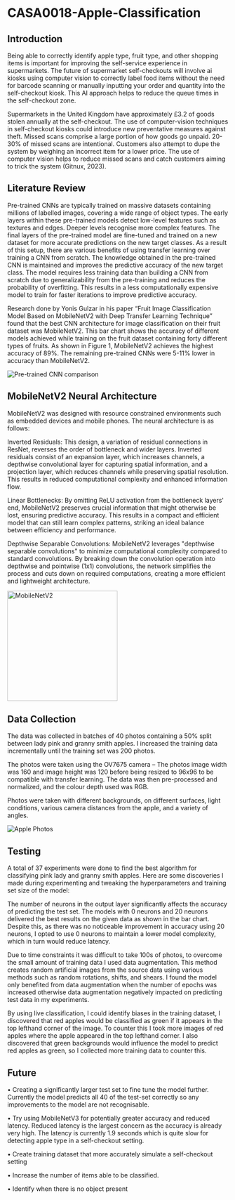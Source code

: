 # CASA0018-Apple-Classification

## Introduction
Being able to correctly identify apple type, fruit type, and other shopping items is important for improving the self-service experience in supermarkets. The future of supermarket self-checkouts will involve ai kiosks using computer vision to correctly label food items without the need for barcode scanning or manually inputting your order and quantity into the self-checkout kiosk. This AI approach helps to reduce the queue times in the self-checkout zone. 

Supermarkets in the United Kingdom have approximately £3.2 of goods stolen annually at the self-checkout. The use of computer-vision techniques in self-checkout kiosks could introduce new preventative measures against theft. Missed scans comprise a large portion of how goods go unpaid. 20-30% of missed scans are intentional. Customers also attempt to dupe the system by weighing an incorrect item for a lower price. The use of computer vision helps to reduce missed scans and catch customers aiming to trick the system (Gitnux, 2023).

## Literature Review
Pre-trained CNNs are typically trained on massive datasets containing millions of labelled images, covering a wide range of object types. The early layers within these pre-trained models detect low-level features such as textures and edges. Deeper levels recognise more complex features. The final layers of the pre-trained model are fine-tuned and trained on a new dataset for more accurate predictions on the new target classes. As a result of this setup, there are various benefits of using transfer learning over training a CNN from scratch. The knowledge obtained in the pre-trained CNN is maintained and improves the predictive accuracy of the new target class. The model requires less training data than building a CNN from scratch due to generalizability from the pre-training and reduces the probability of overfitting. This results in a less computationally expensive model to train for faster iterations to improve predictive accuracy. 

Research done by Yonis Gulzar in his paper “Fruit Image Classification Model Based on MobileNetV2 with Deep Transfer Learning Technique” found that the best CNN architecture for image classification on their fruit dataset was MobileNetV2. This bar chart shows the accuracy of different models achieved while training on the fruit dataset containing forty different types of fruits. As shown in Figure 1, MobileNetV2 achieves the highest accuracy of 89%. The remaining pre-trained CNNs were 5-11% lower in accuracy than MobileNetV2.

![Pre-trained CNN comparison](https://user-images.githubusercontent.com/73647889/232118596-8ca3d43c-acaf-49ff-bddb-e8c24997dad1.PNG)

## MobileNetV2 Neural Architecture
MobileNetV2 was designed with resource constrained environments such as embedded devices and mobile phones. The neural architecture is as follows:

Inverted Residuals: This design, a variation of residual connections in ResNet, reverses the order of bottleneck and wider layers. Inverted residuals consist of an expansion layer, which increases channels, a depthwise convolutional layer for capturing spatial information, and a projection layer, which reduces channels while preserving spatial resolution. This results in reduced computational complexity and enhanced information flow.

Linear Bottlenecks: By omitting ReLU activation from the bottleneck layers' end, MobileNetV2 preserves crucial information that might otherwise be lost, ensuring predictive accuracy. This results in a compact and efficient model that can still learn complex patterns, striking an ideal balance between efficiency and performance.

Depthwise Separable Convolutions: MobileNetV2 leverages "depthwise separable convolutions" to minimize computational complexity compared to standard convolutions. By breaking down the convolution operation into depthwise and pointwise (1x1) convolutions, the network simplifies the process and cuts down on required computations, creating a more efficient and lightweight architecture.

<img width="251" alt="MobileNetV2" src="https://user-images.githubusercontent.com/73647889/232118629-3c9b290b-a688-4ebb-bcce-d3648d6fc532.png">

## Data Collection
The data was collected in batches of 40 photos containing a 50% split between lady pink and granny smith apples. I increased the training data incrementally until the training set was 200 photos.
  
The photos were taken using the OV7675 camera – The photos image width was 160 and image height was 120 before being resized to 96x96 to be compatible with transfer learning. The data was then pre-processed and normalized, and the colour depth used was RGB.
  
Photos were taken with different backgrounds, on different surfaces, light conditions, various camera distances from the apple, and a variety of angles.

![Apple Photos](https://user-images.githubusercontent.com/73647889/232118661-cec8043e-4380-4b00-b42e-8d301534d8d4.PNG)


## Testing
A total of 37 experiments were done to find the best algorithm for classifying pink lady and granny smith apples. Here are some discoveries I made during experimenting and tweaking the hyperparameters and training set size of the model:
  
The number of neurons in the output layer significantly affects the accuracy of predicting the test set. The models with 0 neurons and 20 neurons delivered the best results on the given data as shown in the bar chart. Despite this, as there was no noticeable improvement in accuracy using 20 neurons, I opted to use 0 neurons to maintain a lower model complexity, which in turn would reduce latency.
  
Due to time constraints it was difficult to take 100s of photos, to overcome the small amount of training data I used data augmentation. This method creates random artificial images from the source data using various methods such as random rotations, shifts, and shears. I found the model only benefited from data augmentation when the number of epochs was increased otherwise data augmentation negatively impacted on predicting test data in my experiments. 

By using live classification, I could identify biases in the training dataset, I discovered that red apples would be classified as green if it appears in the top lefthand corner of the image. To counter this I took more images of red apples where the apple appeared in the top lefthand corner. I also discovered that green backgrounds would influence the model to predict red apples as green, so I collected more training data to counter this.

  
## Future
•	Creating a significantly larger test set to fine tune the model further. Currently the model predicts all 40 of the test-set correctly so any improvements to the model are not recognisable.

•	Try using MobileNetV3 for potentially greater accuracy and reduced latency. Reduced latency is the largest concern as the accuracy is already very high. The latency is currently 1.9 seconds which is quite slow for detecting apple type in a self-checkout setting.

•	Create training dataset that more accurately simulate a self-checkout setting

•	Increase the number of items able to be classified.

•	Identify when there is no object present

  


